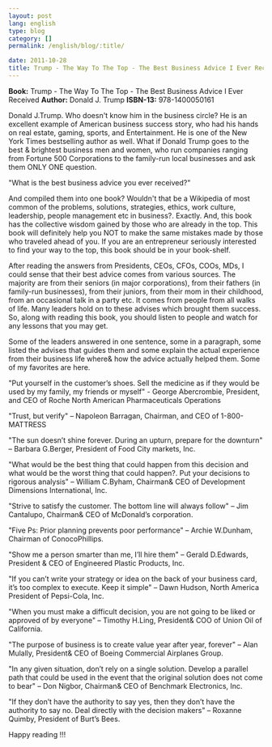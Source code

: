 ```yaml
---
layout: post
lang: english
type: blog
category: []
permalink: /english/blog/:title/

date: 2011-10-28
title: Trump - The Way To The Top - The Best Business Advice I Ever Received
---
```


**Book:** Trump - The Way To The Top - The Best Business Advice I Ever Received
**Author:** Donald J. Trump
**ISBN-13:** 978-1400050161

Donald J.Trump. Who doesn't know him in the business circle? He is an excellent example of American business success story, who had his hands on real estate, gaming, sports, and Entertainment. He is one of the New York Times bestselling author as well. What if Donald Trump goes to the best & brightest business men and women, who run companies ranging from Fortune 500 Corporations to the family-run local businesses and ask them ONLY ONE question.

"What is the best business advice you ever received?"

And compiled them into one book? Wouldn't that be a Wikipedia of most common of the problems, solutions, strategies, ethics, work culture, leadership, people management etc in business?. Exactly. And, this book has the collective wisdom gained by those who are already in the top. This book will definitely help you NOT to make the same mistakes made by those who traveled ahead of you. If you are an entrepreneur seriously interested to find your way to the top, this book should be in your book-shelf.

After reading the answers from Presidents, CEOs, CFOs, COOs, MDs, I could sense that their best advice comes from various sources. The majority are from their seniors (in major corporations), from their fathers (in family-run businesses), from their juniors, from their mom in their childhood, from an occasional talk in a party etc. It comes from people from all walks of life. Many leaders hold on to these advises which brought them success. So, along with reading this book, you should listen to people and watch for any lessons that you may get.

Some of the leaders answered in one sentence, some in a paragraph, some listed the advises that guides them and some explain the actual experience from their business life where& how the advice actually helped them. Some of my favorites are here.

"Put yourself in the customer’s shoes. Sell the medicine as if they would be used by my family, my friends or myself" - George Abercrombie, President, and CEO of Roche North American Pharmaceuticals Operations

"Trust, but verify" – Napoleon Barragan, Chairman, and CEO of 1-800-MATTRESS

"The sun doesn’t shine forever. During an upturn, prepare for the downturn" – Barbara G.Berger, President of Food City markets, Inc.

"What would be the best thing that could happen from this decision and what would be the worst thing that could happen?. Put your decisions to rigorous analysis" – William C.Byham, Chairman& CEO of Development Dimensions International, Inc.

"Strive to satisfy the customer. The bottom line will always follow" – Jim Cantalupo, Chairman& CEO of McDonald’s corporation.

"Five Ps: Prior planning prevents poor performance" – Archie W.Dunham, Chairman of ConocoPhillips.

"Show me a person smarter than me, I’ll hire them" – Gerald D.Edwards, President & CEO of Engineered Plastic Products, Inc.

"If you can’t write your strategy or idea on the back of your business card, it’s too complex to execute. Keep it simple" – Dawn Hudson, North America President of Pepsi-Cola, Inc.

"When you must make a difficult decision, you are not going to be liked or approved of by everyone" – Timothy H.Ling, President& COO of Union Oil of California.

"The purpose of business is to create value year after year, forever" – Alan Mulally, President& CEO of Boeing Commercial Airplanes Group.

"In any given situation, don’t rely on a single solution. Develop a parallel path that could be used in the event that the original solution does not come to bear" – Don Nigbor, Chairman& CEO of Benchmark Electronics, Inc.

"If they don’t have the authority to say yes, then they don’t have the authority to say no. Deal directly with the decision makers" – Roxanne Quimby, President of Burt’s Bees.

Happy reading !!!
